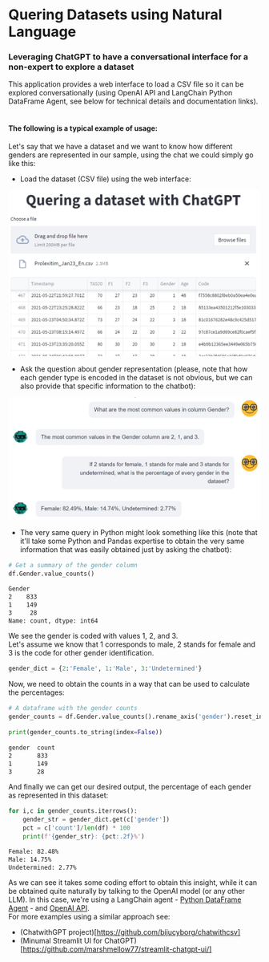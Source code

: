 # Quering Datasets using Natural Language

### Leveraging ChatGPT to have a conversational interface for a non-expert to explore a dataset

This application provides a web interface to load a CSV file so it can be explored conversationally (using OpenAI API and LangChain Python DataFrame Agent, see below for technical details and documentation links).
<br>&nbsp;<br>

#### The following is a typical example of usage:<br>
Let's say that we have a dataset and we want to know how different genders are represented in our sample, using the chat we could simply go like this: 

- Load the dataset (CSV file) using the web interface: 

<img src="https://github.com/raul-arrabales/LLM_Dataset_Quering/blob/main/media/QG_Streamlit.JPG" width="520">

- Ask the question about gender representation (please, note that how each gender type is encoded in the dataset is not obvious, but we can also provide that specific information to the chatbot): 

<img src="https://github.com/raul-arrabales/LLM_Dataset_Quering/blob/main/media/QG_ChatGPT.JPG" width="520">

- The very same query in Python might look something like this (note that it'll take some Python and Pandas expertise to obtain the very same information that was easily obtained just by asking the chatbot): 

```python
# Get a summary of the gender column
df.Gender.value_counts()
```
```
Gender
2    833
1    149
3     28
Name: count, dtype: int64
```
We see the gender is coded with values 1, 2, and 3.<br>
Let's assume we know that 1 corresponds to male, 2 stands for female and 3 is the code for other gender identification.
```python
gender_dict = {2:'Female', 1:'Male', 3:'Undetermined'}
```
Now, we need to obtain the counts in a way that can be used to calculate the percentages:
```python
# A dataframe with the gender counts
gender_counts = df.Gender.value_counts().rename_axis('gender').reset_index(name='count')
```
```python
print(gender_counts.to_string(index=False))
```
```
gender	count
2       833
1       149
3       28
```
And finally we can get our desired output, the percentage of each gender as represented in this dataset: 
```python
for i,c in gender_counts.iterrows():
    gender_str = gender_dict.get(c['gender'])
    pct = c['count']/len(df) * 100
    print(f'{gender_str}: {pct:.2f}%')
```
```
Female: 82.48%
Male: 14.75%
Undetermined: 2.77%
```
As we can see it takes some coding effort to obtain this insight, while it can be obtained quite naturally by talking to the OpenAI model (or any other LLM). In this case, we're using a LangChain agent - [Python DataFrame Agent](https://python.langchain.com/en/latest/modules/agents/toolkits/examples/pandas.html) - and [OpenAI API](https://platform.openai.com/docs/api-reference/chat). <br>
For more examples using a similar approach see: 
- (ChatwithGPT project)[https://github.com/bijucyborg/chatwithcsv]
- (Minumal Streamlit UI for ChatGPT)[https://github.com/marshmellow77/streamlit-chatgpt-ui/]


